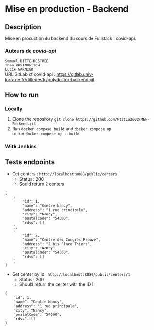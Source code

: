 # Mise en production - Backend

## Description
Mise en production du backend du cours de Fullstack : covid-api.  

### Auteurs de *covid-api*
`Samuel DITTE-DESTRÉE`  
`Theo RUSINOWITCH`  
`Lucie GARNIER`  
URL GitLab of covid-api : https://gitlab.univ-lorraine.fr/dittedes1u/polydoctor-backend.git  

## How to run
### Locally
1. Clone the repository `git clone https://github.com/PtitLu2002/MEP-Backend.git`
2. Run `docker compose build` and `docker compose up`  
or run `docker compose up --build`  

### With Jenkins


## Tests endpoints
- Get centers : `http://localhost:8080/public/centers`  
  - Status : 200
  - Sould return 2 centers
```
[
    {
        "id": 1,
        "name": "Centre Nancy",
        "address": "1 rue principale",
        "city": "Nancy",
        "postalCode": "54000",
        "rdvs": []
    },
    {
        "id": 2,
        "name": "Centre des Congrès Prouvé",
        "address": "2 bis Place Thiers",
        "city": "Nancy",
        "postalCode": "54000",
        "rdvs": []
    }
]
```
- Get center by id : `http://localhost:8080/public/centers/1`
  - Status : 200
  - Should return the center with the ID 1
```
{
    "id": 1,
    "name": "Centre Nancy",
    "address": "1 rue principale",
    "city": "Nancy",
    "postalCode": "54000",
    "rdvs": []
}
```



